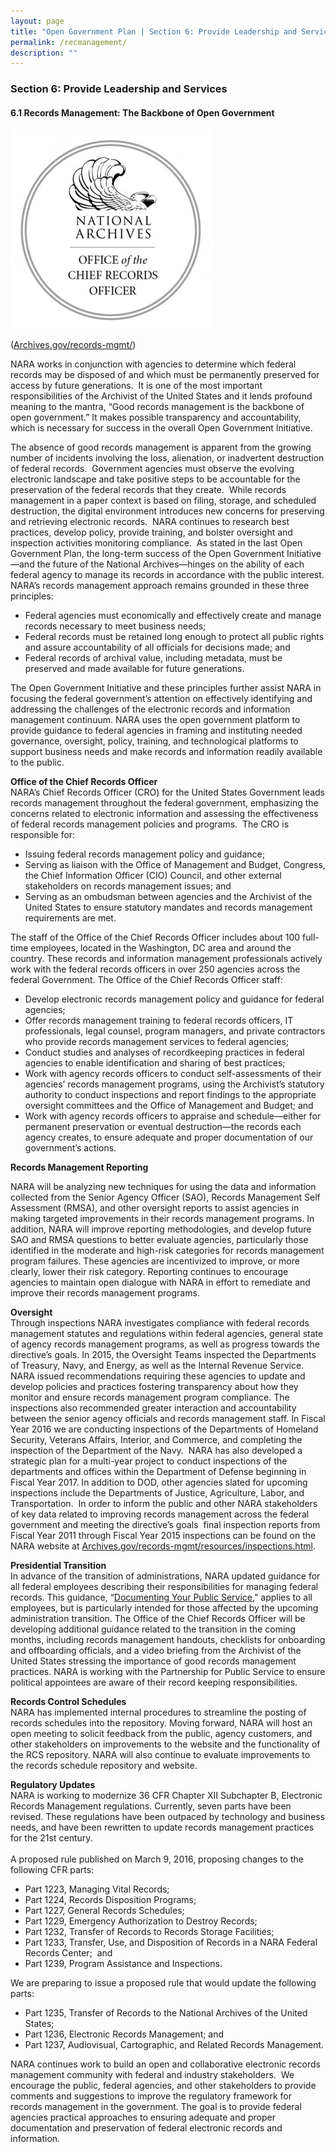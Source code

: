 ```yaml
---
layout: page
title: "Open Government Plan | Section 6: Provide Leadership and Services"
permalink: /recmanagement/
description: ""
---
```


### Section 6: Provide Leadership and Services

#### 6.1 Records Management: The Backbone of Open Government

<img src="../assets/images/records-mgmt.png" alt="" class="imgright">
<p>(<a href="http://archives.gov/records-mgmt/">Archives.gov/records-mgmt/</a>)</p>

<p>NARA works in conjunction with agencies to determine which federal records may be disposed of and which must be permanently preserved for access by future generations.&nbsp; It is one of the most important responsibilities of the Archivist of the United States and it lends profound meaning to the mantra, “Good records management is the backbone of open government.” It makes possible transparency and accountability, which is necessary for success in the overall Open Government Initiative.&nbsp;</p>

<p>The absence of good records management is apparent from the growing number of incidents involving the loss, alienation, or inadvertent destruction of federal records.&nbsp; Government agencies must observe the evolving electronic landscape and take positive steps to be accountable for the preservation of the federal records that they create.&nbsp; While records management in a paper context is based on filing, storage, and scheduled destruction, the digital environment introduces new concerns for preserving and retrieving electronic records.&nbsp; NARA continues to research best practices, develop policy, provide training, and bolster oversight and inspection activities monitoring compliance.&nbsp; As stated in the last Open Government Plan, the long-term success of the Open Government Initiative—and the future of the National Archives—hinges on the ability of each federal agency to manage its records in accordance with the public interest. NARA’s records management approach remains grounded in these three principles:</p>

<ul>
  <li>Federal agencies must economically and effectively create and manage records necessary to meet business needs;</li>
  <li>Federal records must be retained long enough to protect all public rights and assure accountability of all officials for decisions made; and</li>
  <li>Federal records of archival value, including metadata, must be preserved and made available for future generations.</li>
</ul>

<p>The Open Government Initiative and these principles further assist NARA in focusing the federal government’s attention on effectively identifying and addressing the challenges of the electronic records and information management continuum. NARA uses the open government platform to provide guidance to federal agencies in framing and instituting needed governance, oversight, policy, training, and technological platforms to support business needs and make records and information readily available to the public.</p>

<p><strong>Office of the Chief Records Officer </strong><br />
NARA’s Chief Records Officer (CRO) for the United States Government leads records management throughout the federal government, emphasizing the concerns related to electronic information and assessing the effectiveness of federal records management policies and programs.&nbsp; The CRO is responsible for:</p>

<ul>
  <li>Issuing federal records management policy and guidance;</li>
  <li>Serving as liaison with the Office of Management and Budget, Congress, the Chief Information Officer (CIO) Council, and other external stakeholders on records management issues; and</li>
  <li>Serving as an ombudsman between agencies and the Archivist of the United States to ensure statutory mandates and records management requirements are met.</li>
</ul>

<p>The staff of the Office of the Chief Records Officer includes about 100 full-time employees, located in the Washington, DC area and around the country. These records and information management professionals actively work with the federal records officers in over 250 agencies across the federal Government. The Office of the Chief Records Officer staff:</p>

<ul>
  <li>Develop electronic records management policy and guidance for federal agencies;</li>
  <li>Offer records management training to federal records officers, IT professionals, legal counsel, program managers, and private contractors who provide records management services to federal agencies;</li>
  <li>Conduct studies and analyses of recordkeeping practices in federal agencies to enable identification and sharing of best practices;</li>
  <li>Work with agency records officers to conduct self-assessments of their agencies’ records management programs, using the Archivist’s statutory authority to conduct inspections and report findings to the appropriate oversight committees and the Office of Management and Budget; and</li>
  <li>Work with agency records officers to appraise and schedule—either for permanent preservation or eventual destruction—the records each agency creates, to ensure adequate and proper documentation of our government’s actions.</li>
</ul>

<p><strong>Records Management Reporting </strong>&nbsp;</p>

<p>NARA will be analyzing new techniques for using the data and information collected from the Senior Agency Officer (SAO), Records Management Self Assessment (RMSA), and other oversight reports to assist agencies in making targeted improvements in their records management programs. In addition, NARA will improve reporting methodologies, and develop future SAO and RMSA questions to better evaluate agencies, particularly those identified in the moderate and high-risk categories for records management program failures. These agencies are incentivized to improve, or more clearly, lower their risk category. Reporting continues to encourage agencies to maintain open dialogue with NARA in effort to remediate and improve their records management programs.</p>

<p><strong>Oversight</strong><br />
Through inspections NARA investigates compliance with federal records management statutes and regulations within federal agencies, general state of agency records management programs, as well as progress towards the directive’s goals. In 2015, the Oversight Teams inspected the Departments of Treasury, Navy, and Energy, as well as the Internal Revenue Service. NARA issued recommendations requiring these agencies to update and develop policies and practices fostering transparency about how they monitor and ensure records management program compliance. The inspections also recommended greater interaction and accountability between the senior agency officials and records management staff. In Fiscal Year 2016 we are conducting inspections of the Departments of Homeland Security, Veterans Affairs, Interior, and Commerce, and completing the inspection of the Department of the Navy.&nbsp; NARA has also developed a strategic plan for a multi-year project to conduct inspections of the departments and offices within the Department of Defense beginning in Fiscal Year 2017. In addition to DOD, other agencies slated for upcoming inspections include the Departments of Justice, Agriculture, Labor, and Transportation.&nbsp; In order to inform the public and other NARA stakeholders of key data related to improving records management across the federal government and meeting the directive’s goals&nbsp; final inspection reports from Fiscal Year 2011 through Fiscal Year 2015 inspections can be found on the NARA website at <a href="http://www.archives.gov/records-mgmt/resources/inspections.html">Archives.gov/records-mgmt/resources/inspections.html</a>.</p>

<p><strong>Presidential Transition</strong><br />
In advance of the transition of administrations, NARA updated guidance for all federal employees describing their responsibilities for managing federal records. This guidance, “<a href="http://www.archives.gov/records-mgmt/publications/documenting-your-public-service.html">Documenting Your Public Service</a>,” applies to all employees, but is particularly intended for those affected by the upcoming administration transition. The Office of the Chief Records Officer will be developing additional guidance related to the transition in the coming months, including records management handouts, checklists for onboarding and offboarding officials, and a video briefing from the Archivist of the United States stressing the importance of good records management practices. NARA is working with the Partnership for Public Service to ensure political appointees are aware of their record keeping responsibilities.</p>

<p><strong>Records Control Schedules</strong><br />
NARA has implemented internal procedures to streamline the posting of records schedules into the repository. Moving forward, NARA will host an open meeting to solicit feedback from the public, agency customers, and other stakeholders on improvements to the website and the functionality of the RCS repository. NARA will also continue to evaluate improvements to the records schedule repository and website.</p>

<p><strong>Regulatory Updates</strong><br />
NARA is working to modernize 36 CFR Chapter XII Subchapter B, Electronic Records Management regulations. Currently, seven parts have been revised. These regulations have been outpaced by technology and business needs, and have been rewritten to update records management practices for the 21st century.&nbsp;<br />
<br />
A proposed rule published on March 9, 2016, proposing changes to the following CFR parts:</p>

<ul>
  <li>Part 1223, Managing Vital Records;</li>
  <li>Part 1224, Records Disposition Programs;</li>
  <li>Part 1227, General Records Schedules;</li>
  <li>Part 1229, Emergency Authorization to Destroy Records;</li>
  <li>Part 1232, Transfer of Records to Records Storage Facilities;</li>
  <li>Part 1233, Transfer, Use, and Disposition of Records in a NARA Federal Records Center;&nbsp; and</li>
  <li>Part 1239, Program Assistance and Inspections.</li>
</ul>



<p>We are preparing to issue a proposed rule that would update the following parts:</p>

<ul>
  <li>Part 1235, Transfer of Records to the National Archives of the United States;</li>
  <li>Part 1236, Electronic Records Management; and</li>
  <li>Part 1237, Audiovisual, Cartographic, and Related Records Management.</li>
</ul>

<p>NARA continues work to build an open and collaborative electronic records management community with federal and industry stakeholders.&nbsp; We encourage the public, federal agencies, and other stakeholders to provide comments and suggestions to improve the regulatory framework for records management in the government. The goal is to provide federal agencies practical approaches to ensuring adequate and proper documentation and preservation of federal electronic records and information.&nbsp;</p>

